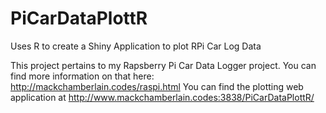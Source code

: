 # PiCarDataPlottR
Uses R to create a Shiny Application to plot RPi Car Log Data

This project pertains to my Rapsberry Pi Car Data Logger project. 
You can find more information on that here: http://mackchamberlain.codes/raspi.html
You can find the plotting web application at http://www.mackchamberlain.codes:3838/PiCarDataPlottR/
